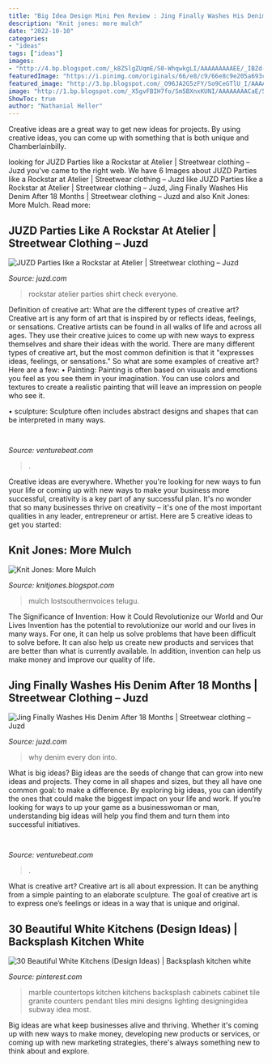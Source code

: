 ```yaml
---
title: "Big Idea Design Mini Pen Review : Jing Finally Washes His Denim After 18 Months"
description: "Knit jones: more mulch"
date: "2022-10-10"
categories:
- "ideas"
tags: ["ideas"]
images:
- "http://4.bp.blogspot.com/_k8ZSlgZUqmE/S0-WhqwkgLI/AAAAAAAAAEE/_IBZd-lQxpU/s400/5.JPG"
featuredImage: "https://i.pinimg.com/originals/66/e8/c9/66e8c9e205a693c53025774923ee3542.jpg"
featured_image: "http://3.bp.blogspot.com/_O96JA2G5zFY/So9CeGTlU_I/AAAAAAAAAuE/Q7jyCsQW39w/s400/DSC_0991.jpg"
image: "http://1.bp.blogspot.com/_X5gvFBIH7fo/Sm5BXnxKUNI/AAAAAAAACaE/56HuDDq3Y54/w1200-h630-p-k-nu/Mulch+023.jpg"
ShowToc: true
author: "Nathanial Heller"
---
```



Creative ideas are a great way to get new ideas for projects. By using creative ideas, you can come up with something that is both unique and Chamberlainbilly.

	

		
looking for JUZD Parties like a Rockstar at Atelier | Streetwear clothing – Juzd you've came to the right web. We have 6 Images about JUZD Parties like a Rockstar at Atelier | Streetwear clothing – Juzd like JUZD Parties like a Rockstar at Atelier | Streetwear clothing – Juzd, Jing Finally Washes His Denim After 18 Months | Streetwear clothing – Juzd and also Knit Jones: More Mulch. Read more:
		
    
## JUZD Parties Like A Rockstar At Atelier | Streetwear Clothing – Juzd

<img loading=lazy src="http://3.bp.blogspot.com/_O96JA2G5zFY/So9CeGTlU_I/AAAAAAAAAuE/Q7jyCsQW39w/s400/DSC_0991.jpg" onerror="this.onerror=null;this.src='https://tse2.mm.bing.net/th?id=OIP.Kka1fxCFtxjiMCSM1dk7-QAAAA&amp;pid=15.1';" alt="JUZD Parties like a Rockstar at Atelier | Streetwear clothing – Juzd">

_Source: juzd.com_

>rockstar atelier parties shirt check everyone. 

	

Definition of creative art: What are the different types of creative art?
Creative art is any form of art that is inspired by or reflects ideas, feelings, or sensations. Creative artists can be found in all walks of life and across all ages. They use their creative juices to come up with new ways to express themselves and share their ideas with the world. There are many different types of creative art, but the most common definition is that it "expresses ideas, feelings, or sensations." So what are some examples of creative art? Here are a few:
• Painting: Painting is often based on visuals and emotions you feel as you see them in your imagination. You can use colors and textures to create a realistic painting that will leave an impression on people who see it.

• sculpture: Sculpture often includes abstract designs and shapes that can be interpreted in many ways.

    
## 

<img loading=lazy src="https://venturebeat.com/wp-content/uploads/2019/11/photoshopipad.jpg" onerror="this.onerror=null;this.src='https://tse4.mm.bing.net/th?id=OIP.z0Cxihs-U0tIJIaoh2pT5AHaFw&amp;pid=15.1';" alt="">

_Source: venturebeat.com_

>. 

	

Creative ideas are everywhere. Whether you're looking for new ways to fun your life or coming up with new ways to make your business more successful, creativity is a key part of any successful plan. It's no wonder that so many businesses thrive on creativity – it's one of the most important qualities in any leader, entrepreneur or artist. Here are 5 creative ideas to get you started: 

    
## Knit Jones: More Mulch

<img loading=lazy src="http://1.bp.blogspot.com/_X5gvFBIH7fo/Sm5BXnxKUNI/AAAAAAAACaE/56HuDDq3Y54/w1200-h630-p-k-nu/Mulch+023.jpg" onerror="this.onerror=null;this.src='https://tse4.mm.bing.net/th?id=OIP.8wa-N8MOf_yen-aq1whi-wHaEX&amp;pid=15.1';" alt="Knit Jones: More Mulch">

_Source: knitjones.blogspot.com_

>mulch lostsouthernvoices telugu. 

	

The Significance of Invention: How it Could Revolutionize our World and Our Lives
Invention has the potential to revolutionize our world and our lives in many ways. For one, it can help us solve problems that have been difficult to solve before. It can also help us create new products and services that are better than what is currently available. In addition, invention can help us make money and improve our quality of life.

    
## Jing Finally Washes His Denim After 18 Months | Streetwear Clothing – Juzd

<img loading=lazy src="http://4.bp.blogspot.com/_k8ZSlgZUqmE/S0-WhqwkgLI/AAAAAAAAAEE/_IBZd-lQxpU/s400/5.JPG" onerror="this.onerror=null;this.src='https://tse4.mm.bing.net/th?id=OIP.WLTWQ73zgTP-KPAt5lOn3wAAAA&amp;pid=15.1';" alt="Jing Finally Washes His Denim After 18 Months | Streetwear clothing – Juzd">

_Source: juzd.com_

>why denim every don into. 

	

What is big ideas?
Big ideas are the seeds of change that can grow into new ideas and projects. They come in all shapes and sizes, but they all have one common goal: to make a difference. By exploring big ideas, you can identify the ones that could make the biggest impact on your life and work. If you’re looking for ways to up your game as a businesswoman or man, understanding big ideas will help you find them and turn them into successful initiatives.

    
## 

<img loading=lazy src="https://venturebeat.com/wp-content/uploads/2019/10/IMG_2327D-e1572537370560.jpeg" onerror="this.onerror=null;this.src='https://tse3.mm.bing.net/th?id=OIP.C1XYG7vkAS1N_UWOfyogOAHaEK&amp;pid=15.1';" alt="">

_Source: venturebeat.com_

>. 

	

What is creative art?
Creative art is all about expression. It can be anything from a simple painting to an elaborate sculpture. The goal of creative art is to express one’s feelings or ideas in a way that is unique and original.

    
## 30 Beautiful White Kitchens (Design Ideas) | Backsplash Kitchen White

<img loading=lazy src="https://i.pinimg.com/originals/66/e8/c9/66e8c9e205a693c53025774923ee3542.jpg" onerror="this.onerror=null;this.src='https://tse4.mm.bing.net/th?id=OIP.pPY0R14Tm2Xf3XI-wrTCMQHaFj&amp;pid=15.1';" alt="30 Beautiful White Kitchens (Design Ideas) | Backsplash kitchen white">

_Source: pinterest.com_

>marble countertops kitchen kitchens backsplash cabinets cabinet tile granite counters pendant tiles mini designs lighting designingidea subway idea most. 

	

Big ideas are what keep businesses alive and thriving. Whether it's coming up with new ways to make money, developing new products or services, or coming up with new marketing strategies, there's always something new to think about and explore.

